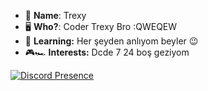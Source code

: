 - 👀 __**Name**__: Trexy
- 🖥️ **Who?**: Coder Trexy Bro :QWEQEW
- 🤿 **Learning:** Her şeyden anlıyom beyler :wink:
- 🎮🏎️ **Interests:** Dcde 7 24 boş geziyom

[![Discord Presence](https://lanyard.cnrad.dev/api/320280473932922893?animated=true&bg=2C2F33&hideDiscrim=true)](https://discord.com/users/320280473932922893)
